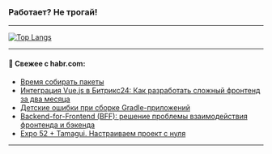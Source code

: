 ### Работает? Не трогай!

---
<!--
#### 🛠️ Technical stack:

![Java](https://img.shields.io/badge/Java-informational?logo=Oracle&style=flat&logoColor=white&color=FF4500)
![Kotlin](https://img.shields.io/badge/Kotlin-informational?logo=Kotlin&style=flat&logoColor=white&color=774D97)
![TS](https://img.shields.io/badge/TypeScript-informational?logo=typeScript&style=flat&logoColor=black&color=017acc)
![Python](https://img.shields.io/badge/Python-informational?logo=Python&style=flat&logoColor=black&color=ffdd54) <br>
![Spring](https://img.shields.io/badge/Spring-informational?logo=Spring&style=flat&logoColor=white&color=6DB33F) 
![SpringBoot](https://img.shields.io/badge/SpringBoot-informational?logo=SpringBoot&style=flat&logoColor=white&color=6DB33F)
![Nest](https://img.shields.io/badge/NestJS-informational?logo=NestJS&style=flat&logoColor=white&color=E0234E) 
![NodeJS](https://img.shields.io/badge/NodeJS-informational?logo=node.js&style=flat&logoColor=white&color=70A760)<br>
![PostgreSQL](https://img.shields.io/badge/PostgreSQL-informational?logo=PostgreSQL&style=flat&logoColor=white&color=DAA520)
![MongoDB](https://img.shields.io/badge/MongoDB-informational?logo=MongoDB&style=flat&logoColor=white&color=870000)
![Apache](https://img.shields.io/badge/Apache-informational?logo=apache&style=flat&logoColor=white&color=f74e28)

___ 
-->

<!--- #### 🛠️ : --->

[![Top Langs](https://github-readme-stats-82jvfl3w3-advtsettinggmailcoms-projects.vercel.app/api/top-langs/?username=zloylis&langs_count=10&hide_title=true&title_color=e6edf3&size_weight=0.5&count_weight=0.5&layout=compact&hide_progress=true&hide_border=true&theme=dracula)](https://github.com/zloylis)

<!---


####  :octocat:&nbsp;&nbsp; Статистика:

![GitHub stats](https://github-readme-stats-u2qms2cxw-advtsettinggmailcoms-projects.vercel.app/api?username=zloylis&show_icons=true&hide_border=true&theme=dracula&title_color=e6edf3&include_all_commits=true&count_private=true&hide_rank=false&hide_title=true&rank_icon=github)
-->
---

#### 💬 Свежее с habr.com:

<!-- BLOG-POST-LIST:START -->
- [Время собирать пакеты](https://habr.com/ru/articles/880994/?utm_source=habrahabr&utm_medium=rss&utm_campaign=880994)
- [Интеграция Vue.js в Битрикс24: Как разработать сложный фронтенд за два месяца](https://habr.com/ru/companies/bitrix/articles/880530/?utm_source=habrahabr&utm_medium=rss&utm_campaign=880530)
- [Детские ошибки при сборке Gradle-приложений](https://habr.com/ru/companies/alfa/articles/876382/?utm_source=habrahabr&utm_medium=rss&utm_campaign=876382)
- [Backend-for-Frontend &lpar;BFF&rpar;: решение проблемы взаимодействия фронтенда и бэкенда](https://habr.com/ru/articles/880964/?utm_source=habrahabr&utm_medium=rss&utm_campaign=880964)
- [Еxpo 52 + Tamagui. Настраиваем проект с нуля](https://habr.com/ru/articles/880960/?utm_source=habrahabr&utm_medium=rss&utm_campaign=880960)
<!-- BLOG-POST-LIST:END -->

---
